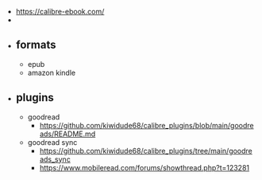 - https://calibre-ebook.com/
-
- ## formats
	- epub
	- amazon kindle
- ## plugins
	- goodread
		- https://github.com/kiwidude68/calibre_plugins/blob/main/goodreads/README.md
	- goodread sync
		- https://github.com/kiwidude68/calibre_plugins/tree/main/goodreads_sync
		- https://www.mobileread.com/forums/showthread.php?t=123281
